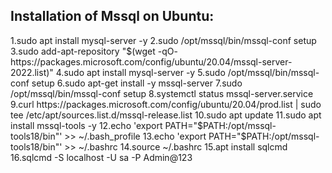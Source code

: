 ## Installation of Mssql on Ubuntu:

1.sudo apt install mysql-server -y
2.sudo /opt/mssql/bin/mssql-conf setup
3.sudo add-apt-repository "$(wget -qO- https://packages.microsoft.com/config/ubuntu/20.04/mssql-server-2022.list)"
4.sudo apt install mysql-server -y
5.sudo /opt/mssql/bin/mssql-conf setup
6.sudo apt-get install -y mssql-server
7.sudo /opt/mssql/bin/mssql-conf setup
8.systemctl status mssql-server.service
9.curl https://packages.microsoft.com/config/ubuntu/20.04/prod.list | sudo tee /etc/apt/sources.list.d/mssql-release.list
10.sudo apt update
11.sudo apt install mssql-tools -y
12.echo 'export PATH="$PATH:/opt/mssql-tools18/bin"' >> ~/.bash_profile
13.echo 'export PATH="$PATH:/opt/mssql-tools18/bin"' >> ~/.bashrc
14.source ~/.bashrc
15.apt install sqlcmd
16.sqlcmd -S localhost -U sa -P Admin@123

